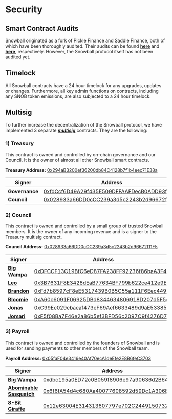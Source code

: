 # Security

## **Smart Contract Audits** <a href="smart-contract-audits" id="smart-contract-audits"></a>

Snowball originated as a fork of Pickle Finance and Saddle Finance, both of which have been thoroughly audited. Their audits can be found [**here**](https://github.com/pickle-finance/protocol/tree/master/audits) and [**here**](https://github.com/saddle-finance/saddle-audits), respectively. However, the Snowball protocol itself has not been audited yet.

## Timelock

All Snowball contracts have a 24 hour timelock for any upgrades, updates or changes. Furthermore, all key admin functions on contracts, including any SNOB token emissions, are also subjected to a 24 hour timelock.

## **Multisig** <a href="timelocks-and-multisig" id="timelocks-and-multisig"></a>

To further increase the decentralization of the Snowball protocol, we have implemented 3 separate [_**multisig**_](https://snowballs.gitbook.io/snowball-docs/resources/defi-glossary#multisig) contracts. They are the following:

### 1) Treasury

This contract is owned and controlled by on-chain governance and our Council. It is the owner of almost all other Snowball smart contracts.

**Treasury Address:** [0x294aB3200ef36200db84C4128b7f1b4eec71E38a](https://snowtrace.io/address/0x294aB3200ef36200db84C4128b7f1b4eec71E38a)

| Signer         | Address                                                                                                               |
| -------------- | --------------------------------------------------------------------------------------------------------------------- |
| **Governance** | [0xfdCcf6D49A29f435E509DFFAAFDecB0ADD93f8C0](https://snowtrace.io/address/0xfdCcf6D49A29f435E509DFFAAFDecB0ADD93f8C0) |
| **Council**    | [0x028933a66DD0cCC239a3d5c2243b2d96672f11F5](https://snowtrace.io/address/0x028933a66DD0cCC239a3d5c2243b2d96672f11F5) |

### 2) Council

This contract is owned and controlled by a small group of trusted Snowball members. It is the owner of any incoming revenue and is a signer to the Treasury multisig contract.

**Council Address:** [0x028933a66DD0cCC239a3d5c2243b2d96672f11F5](https://snowtrace.io/address/0x028933a66DD0cCC239a3d5c2243b2d96672f11F5)

| Signer                                          | Address                                                                                                               |
| ----------------------------------------------- | --------------------------------------------------------------------------------------------------------------------- |
| [**Big Wampa**](https://twitter.com/big\_wampa) | [0xDFCCF13C19BfC6eD87FA238FF92236f86baA3F4a](https://snowtrace.io/address/0xDFCCF13C19BfC6eD87FA238FF92236f86baA3F4a) |
| [**Leo**](https://twitter.com/Best\_coder\_NA)  | [0x3B7631F8E3428dEaB77634BF799b622ce412e9Ea](https://snowtrace.io/address/0x3B7631F8E3428dEaB77634BF799b622ce412e9Ea) |
| [**Brandon**](https://github.com/bmino)         | [0xFd7b8597cF8eE5317439B0B5C55a111F6Eec449D](https://snowtrace.io/address/0xFd7b8597cF8eE5317439B0B5C55a111F6Eec449D) |
| [**Bloomie**](https://twitter.com/BloomieBTC)   | [0xA60c6091F06925DBd8344634806918D207d5F5c1](https://snowtrace.io/address/0xA60c6091F06925DBd8344634806918D207d5F5c1) |
| [**Jonas**](https://twitter.com/cyberjenos)     | [0xC99Ee029ebaeaf473eF69Aef6633489d9aE53385](https://snowtrace.io/address/0xC99Ee029ebaeaf473eF69Aef6633489d9aE53385) |
| [**Jomari**](https://twitter.com/Jomari\_P)     | [0xF5f08Ba7F46e2a86b5ef3BFD56c2097C9f4276D7](https://snowtrace.io/address/0xF5f08Ba7F46e2a86b5ef3BFD56c2097C9f4276D7) |

### 3) Payroll

This contract is owned and controlled by the founders of Snowball and is used for sending payments to other members of the Snowball team.

**Payroll Address:** [0x05faF04e3416e40Af70ecA1deEfe2E8B6feC3703](https://snowtrace.io/address/0x05faF04e3416e40Af70ecA1deEfe2E8B6feC3703)

| Signer                                                        | Address                                                                                                               |
| ------------------------------------------------------------- | --------------------------------------------------------------------------------------------------------------------- |
| [**Big Wampa**](https://twitter.com/big\_wampa)               | [0xdbc195a0ED72c0B059f8906e97a90636d2B6409F](https://snowtrace.io/address/0xdbc195a0ED72c0B059f8906e97a90636d2B6409F) |
| [**Abominable Sasquatch**](https://twitter.com/abominablesas) | [0x6f6fA54d4c680Aa40077608592d59Dc1A306Baf6](https://snowtrace.io/address/0x6f6fA54d4c680Aa40077608592d59Dc1A306Baf6) |
| [**8-Bit Giraffe**](https://twitter.com/8bitgiraffe\_)        | [0x12e63004E314313607797e702C24491507329886](https://snowtrace.io/address/0x12e63004E314313607797e702C24491507329886) |
